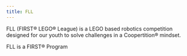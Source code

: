 ```yaml
---
title: FLL
---
```


FLL (FIRST® LEGO® League) is a LEGO based robotics competition designed for our youth to solve challenges in a Coopertition®  mindset.<br>

FLL is a FIRST® Program